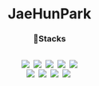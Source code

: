 <h1 align= "center">JaeHunPark</h1>

<h3 align = "center">🔧Stacks</h3>
<br/>
<div align = "center">
<img src="https://img.shields.io/badge/JavaScript-F7DF1E?style=flat-square&logo=JavaScript&logoColor=000"/>&nbsp;
<img src="https://img.shields.io/badge/TypeScript-3178c6?style=flat-square&logo=TypeScript&logoColor=white"/>&nbsp;
<img src="https://img.shields.io/badge/React-61DAFB?style=flat-square&logo=React&logoColor=000"/>&nbsp;
<img src="https://img.shields.io/badge/Redux-764ABC?style=flat-square&logo=Redux&logoColor=white"/>&nbsp;
<img src="https://img.shields.io/badge/StyledComponents-DB7093?style=flat-square&logo=styled-components&logoColor=white"/>
</div>

<div align = "center">
<img src="https://img.shields.io/badge/Node.js-339933?style=flat-square&logo=Node.js&logoColor=white"/>&nbsp;
<img src="https://img.shields.io/badge/MYSQL-4479a1?style=flat-square&logo=MYSQL&logoColor=white"/>&nbsp;
<img src="https://img.shields.io/badge/Java-007396?style=flat-square&logo=Java&logoColor=white"/>&nbsp;
<img src="https://img.shields.io/badge/AWS-232F3E?style=flat-square&logo=Amazon AWS&logoColor=white"/>&nbsp;
</div>
